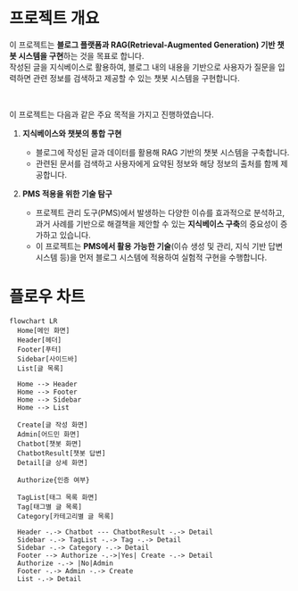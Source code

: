 # 프로젝트 개요

이 프로젝트는 **블로그 플랫폼과 RAG(Retrieval-Augmented Generation) 기반 챗봇 시스템을 구현**하는 것을 목표로 합니다. </br>
작성된 글을 지식베이스로 활용하여, 블로그 내의 내용을 기반으로 사용자가 질문을 입력하면 관련 정보를 검색하고 제공할 수 있는 챗봇 시스템을 구현합니다. </br>

</br>

이 프로젝트는 다음과 같은 주요 목적을 가지고 진행하였습니다.

1. **지식베이스와 챗봇의 통합 구현**

   - 블로그에 작성된 글과 데이터를 활용해 RAG 기반의 챗봇 시스템을 구축합니다.
   - 관련된 문서를 검색하고 사용자에게 요약된 정보와 해당 정보의 출처를 함께 제공합니다.

2. **PMS 적용을 위한 기술 탐구**
   - 프로젝트 관리 도구(PMS)에서 발생하는 다양한 이슈를 효과적으로 분석하고, 과거 사례를 기반으로 해결책을 제안할 수 있는 **지식베이스 구축**의 중요성이 증가하고 있습니다.
   - 이 프로젝트는 **PMS에서 활용 가능한 기술**(이슈 생성 및 관리, 지식 기반 답변 시스템 등)을 먼저 블로그 시스템에 적용하여 실험적 구현을 수행합니다.

# 플로우 차트

```mermaid
flowchart LR
  Home[메인 화면]
  Header[헤더]
  Footer[푸터]
  Sidebar[사이드바]
  List[글 목록]

  Home --> Header
  Home --> Footer
  Home --> Sidebar
  Home --> List

  Create[글 작성 화면]
  Admin[어드민 화면]
  Chatbot[챗봇 화면]
  ChatbotResult[챗봇 답변]
  Detail[글 상세 화면]

  Authorize{인증 여부}

  TagList[태그 목록 화면]
  Tag[태그별 글 목록]
  Category[카테고리별 글 목록]

  Header -.-> Chatbot --- ChatbotResult -.-> Detail
  Sidebar -.-> TagList -.-> Tag -.-> Detail
  Sidebar -.-> Category -.-> Detail
  Footer --> Authorize -.->|Yes| Create -.-> Detail
  Authorize -.-> |No|Admin
  Footer -.-> Admin -.-> Create
  List -.-> Detail
```
